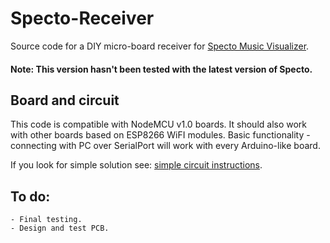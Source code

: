# Specto-Receiver
Source code for a DIY micro-board receiver for [Specto Music Visualizer](https://github.com/pawel-guz/Specto/blob/master/readme.md#specto-music--visualizer).
#### Note: This version hasn't been tested with the latest version of Specto.

## Board and circuit
This code is compatible with NodeMCU v1.0 boards. It should also work with other boards based on ESP8266 WiFI modules. 
Basic functionality - connecting with PC over SerialPort will work with every Arduino-like board. 

If you look for simple solution see: [simple circuit instructions](https://github.com/pawel-guz/Specto/blob/master/readme.md#example-circuit).

## To do:
``` 
- Final testing.
- Design and test PCB.
```
